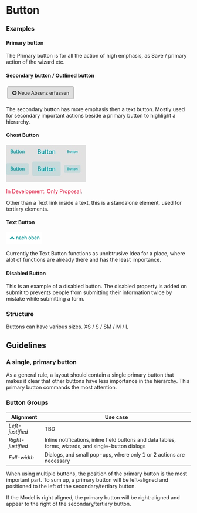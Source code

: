 
# Button

### Examples

#### Primary button

The Primary button is for all the action of high emphasis, as Save / primary action of the wizard etc.


#### Secondary button / Outlined button

![Secondary Button](assets/button_icon_right.png "Button")

The secondary button has more emphasis then a text button. Mostly used for secondary important actions beside a primary button to highlight a hierarchy.


#### Ghost Button

![Ghost Button](assets/Ghost%20button.jpg "Ghost Button")

<span style="color: crimson;">In Development. Only Proposal</span>.

Other than a Text link inside a text, this is a standalone element, used for tertiary elements.

#### Text Button

![Text Button](assets/text_button.png "Text Button")

Currently the Text Button functions as unobtrusive Idea for a place, where alot of functions are already there and has the least importance.


#### Disabled Button

This is an example of a disabled button. The disabled property is added on submit to prevents people from submitting their information twice by mistake while submitting a form.

### Structure

Buttons can have various sizes.
XS / S / SM / M / L

## Guidelines

### A single, primary button

As a general rule, a layout should contain a single primary button that makes it clear that other buttons have less importance in the hierarchy. This primary button commands the most attention.

### Button Groups

| Alignment    | Use case|
|--------------|-----------
| *Left-justified*	 |  TBD    |
| *Right-justified*     | 	Inline notifications, inline field buttons and data tables, forms, wizards, and single-button dialogs |
| *Full-width*	     | Dialogs, and small pop-ups, where only 1 or 2 actions are necessary  |

When using multiple buttons, the position of the primary button is the most important part. To sum up, a primary button will be left-aligned and positioned to the left of the secondary/tertiary button.

If the Model is right aligned, the primary button will be right-aligned and appear to the right of the secondary/tertiary button.